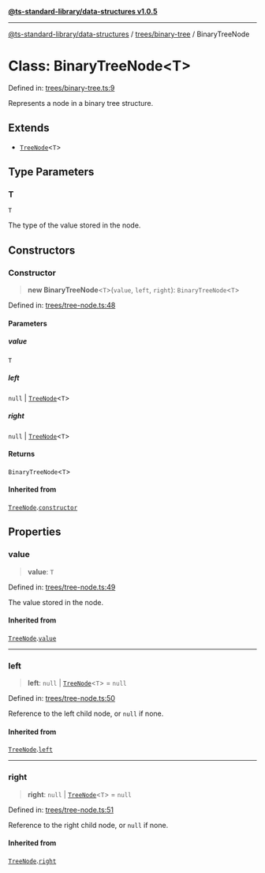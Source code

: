 [**@ts-standard-library/data-structures v1.0.5**](../../../README.md)

***

[@ts-standard-library/data-structures](../../../modules.md) / [trees/binary-tree](../README.md) / BinaryTreeNode

# Class: BinaryTreeNode\<T\>

Defined in: [trees/binary-tree.ts:9](https://github.com/gabaudette/ts-stdlib/blob/7333da76bc775fbabd0907ad8519b912cfc2fe26/packages/data-structures/src/trees/binary-tree.ts#L9)

Represents a node in a binary tree structure.

## Extends

- [`TreeNode`](../../tree-node/classes/TreeNode.md)\<`T`\>

## Type Parameters

### T

`T`

The type of the value stored in the node.

## Constructors

### Constructor

> **new BinaryTreeNode**\<`T`\>(`value`, `left`, `right`): `BinaryTreeNode`\<`T`\>

Defined in: [trees/tree-node.ts:48](https://github.com/gabaudette/ts-stdlib/blob/7333da76bc775fbabd0907ad8519b912cfc2fe26/packages/data-structures/src/trees/tree-node.ts#L48)

#### Parameters

##### value

`T`

##### left

`null` | [`TreeNode`](../../tree-node/classes/TreeNode.md)\<`T`\>

##### right

`null` | [`TreeNode`](../../tree-node/classes/TreeNode.md)\<`T`\>

#### Returns

`BinaryTreeNode`\<`T`\>

#### Inherited from

[`TreeNode`](../../tree-node/classes/TreeNode.md).[`constructor`](../../tree-node/classes/TreeNode.md#constructor)

## Properties

### value

> **value**: `T`

Defined in: [trees/tree-node.ts:49](https://github.com/gabaudette/ts-stdlib/blob/7333da76bc775fbabd0907ad8519b912cfc2fe26/packages/data-structures/src/trees/tree-node.ts#L49)

The value stored in the node.

#### Inherited from

[`TreeNode`](../../tree-node/classes/TreeNode.md).[`value`](../../tree-node/classes/TreeNode.md#value)

***

### left

> **left**: `null` \| [`TreeNode`](../../tree-node/classes/TreeNode.md)\<`T`\> = `null`

Defined in: [trees/tree-node.ts:50](https://github.com/gabaudette/ts-stdlib/blob/7333da76bc775fbabd0907ad8519b912cfc2fe26/packages/data-structures/src/trees/tree-node.ts#L50)

Reference to the left child node, or `null` if none.

#### Inherited from

[`TreeNode`](../../tree-node/classes/TreeNode.md).[`left`](../../tree-node/classes/TreeNode.md#left)

***

### right

> **right**: `null` \| [`TreeNode`](../../tree-node/classes/TreeNode.md)\<`T`\> = `null`

Defined in: [trees/tree-node.ts:51](https://github.com/gabaudette/ts-stdlib/blob/7333da76bc775fbabd0907ad8519b912cfc2fe26/packages/data-structures/src/trees/tree-node.ts#L51)

Reference to the right child node, or `null` if none.

#### Inherited from

[`TreeNode`](../../tree-node/classes/TreeNode.md).[`right`](../../tree-node/classes/TreeNode.md#right)
